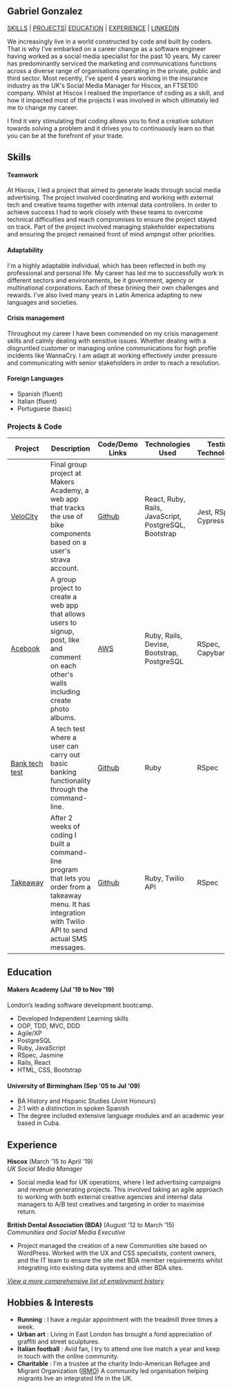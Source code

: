 ## Gabriel Gonzalez
[SKILLS](#skills) | [PROJECTS](#projects)| [EDUCATION](#education) | [EXPERIENCE](#experience) | [LINKEDIN](https://www.linkedin.com/in/ggp86/)

We increasingly live in a world constructed by code and built by coders. That is why I’ve embarked on a career change as a software engineer having worked as a social media specialist for the past 10 years. My career has predominantly serviced the marketing and communications functions across a diverse range of organisations operating in the private, public and third sector. Most recently, I've spent 4 years working in the insurance industry as the UK's Social Media Manager for Hiscox, an FTSE100 company. Whilst at Hiscox I realised the importance of coding as a skill, and how it impacted most of the projects I was involved in which ultimately led me to change my career.

I find it very stimulating that coding allows you to find a creative solution towards solving a problem and it drives you to continuously learn so that you can be at the forefront of your trade.

## Skills

#### Teamwork

At Hiscox, I led a project that aimed to generate leads through social media advertising. The project involved coordinating and working with external tech and creative teams together with internal data controllers. In order to achieve success I had to work closely with these teams to overcome technical difficulties and reach compromises to ensure the project stayed on track. Part of the project involved managing stakeholder expectations and ensuring the project remained front of mind ampngst other priorities.

#### Adaptability

I'm a highly adaptable individual, which has been reflected in both my professional and personal life. My career has led me to successfully work in different sectors and environaments, be it government, agency or multinational corporations. Each of these brining their own challenges and rewards. I've also lived many years in Latin America adapting to new languages and societies.

#### Crisis management

Throughout my career I have been commended on my crisis management skills and calmly dealing with sensitive issues. Whether dealing with a disgruntled customer or managing online communications for high profile incidents like WannaCry. I am adapt at working effectively under pressure and communicating with senior stakeholders in order to reach a resolution.

#### Foreign Languages

- Spanish (fluent)
- Italian (fluent)
- Portuguese (basic)

### <a name="projects">Projects & Code</a>
Project | Description | Code/Demo Links | Technologies Used | Testing Technologies
--- | --- | --- | --- | ---
[VeloCity](https://github.com/gabokappa/VeloCity/) | Final group project at Makers Academy, a web app that tracks the use of bike components based on a user's strava account. | [Github](https://github.com/gabokappa/VeloCity/) | React, Ruby, Rails, JavaScript, PostgreSQL, Bootstrap | Jest, RSpec, Cypress
[Acebook](https://github.com/gabokappa/acebook-suckerberg) | A group project to create a web app that allows users to signup, post, like and comment on each other's walls including create photo albums. | [AWS](http://ec2-52-57-26-149.eu-central-1.compute.amazonaws.com:3000/) | Ruby, Rails, Devise, Bootstrap, PostgreSQL | RSpec, Capybara
[Bank tech test](https://github.com/gabokappa/bank-tech-test) | A tech test where a user can carry out basic banking functionality through the command-line. | [Github](https://github.com/gabokappa/bank-tech-test) | Ruby | RSpec
[Takeaway](https://github.com/gabokappa/takeaway-challenge) | After 2 weeks of coding I built a command-line program that lets you order from a takeaway menu. It has integration with Twilio API to send actual SMS messages. | [Github](https://github.com/gabokappa/takeaway-challenge) |Ruby, Twilio API | RSpec


## Education

#### Makers Academy (Jul '19 to Nov '19)

London’s leading software development bootcamp.

- Developed Independent Learning skills
- OOP, TDD, MVC, DDD
- Agile/XP
- PostgreSQL
- Ruby, JavaScript
- RSpec, Jasmine
- Rails, React 
- HTML, CSS, Bootstrap

#### University of Birmingham (Sep '05 to Jul '09)

- BA History and Hispanic Studies (Joint Honours)
- 2:1 with a distinction in spoken Spanish
- The degree included extensive language modules and an academic year based in Cuba.

## Experience

**Hiscox** (March '15 to April '19)    
*UK Social Media Manager*  
- Social media lead for UK operations, where I led advertising campaigns and revenue generating projects. This involved taking an agile approach to working with both external creative agencies and internal data managers to A/B test creatives and targeting in order to maximise return.

**British Dental Association (BDA)** (August '12 to March '15)   
*Communities and Social Media Executive*  
- Project managed the creation of a new Communities site based on WordPress. Worked with the UX and CSS specialists, content owners, and the IT team to ensure the site met BDA member requirements whilst integrating into existing data systems and other BDA sites.

[_View a more comprehensive list of employment history_](https://www.linkedin.com/in/ggp86/)

## Hobbies & Interests

- **Running** : I have a regular appointment with the treadmill three times a week.
- **Urban art** : Living in East London has brought a fond appreciation of graffiti and street sculptures.
- **Italian football** : Avid fan, I try to attend one live match a year and keep in touch with the online community.
- **Charitable** : I'm a trustee at the charity Indo-American Refugee and Migrant Organization ([IRMO](http://irmo.org.uk/)) A community led organisation helping migrants live an integrated life in the UK.

